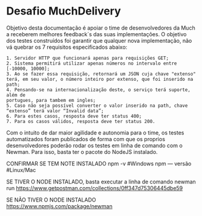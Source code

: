 # Desafio MuchDelivery

Objetivo desta documentação é apoiar o time de desenvolvedores da Much a receberem melhores feedback´s das suas implementações. O objetivo dos testes construídos foi garantir que qualquer nova implementação, não vá quebrar os 7 requisitos especificados abaixo:

    1. Servidor HTTP que funcionará apenas para requisições GET;
    2. Sistema permitirá utilizar apenas números no intervalo entre [-10000, 10000];
    3. Ao se fazer essa requisição, retornará um JSON cuja chave "extenso" terá, em seu valor, o número inteiro por extenso, que foi inserido na path;
    4. Pensando-se na internacionalização deste, o serviço terá suporte, além de
    portugues, para tambem em ingles;
    5. Caso não seja possível converter o valor inserido na path, chave “extenso” terá valor “Invalid data”;
    6. Para estes casos, resposta deve ter status 400;
    7. Para os casos válidos, resposta deve ter status 200.

Com o intuito de dar maior agilidade e autonomia para o time, os testes automatizados foram publicados de forma com que os proprios desenvolvedores poderão rodar os testes em linha de comando com o Newman. Para isso, basta ter o pacote do NodeJS instalado.

CONFIRMAR SE TEM NOTE INSTALADO
npm -v #Windows
npm — versão #Linux/Mac

SE TIVER O NODE INSTALADO, basta executar a linha de comando
newman run https://www.getpostman.com/collections/0ff347d75306445dbe59

SE NÃO TIVER O NODE INSTALADO
https://www.npmjs.com/package/newman
